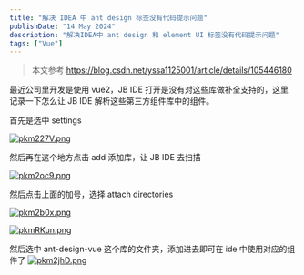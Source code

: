 ```yaml
---
title: "解决 IDEA 中 ant design 标签没有代码提示问题"
publishDate: "14 May 2024"
description: "解决IDEA中 ant design 和 element UI 标签没有代码提示问题"
tags: ["Vue"]
---
```


> 本文参考 https://blog.csdn.net/yssa1125001/article/details/105446180

最近公司里开发是使用 vue2，JB IDE 打开是没有对这些库做补全支持的，这里记录一下怎么让 JB IDE 解析这些第三方组件库中的组件。

首先是选中 settings

[![pkm227V.png](https://s21.ax1x.com/2024/05/14/pkm227V.png)](https://imgse.com/i/pkm227V)

然后再在这个地方点击 add 添加库，让 JB IDE 去扫描

[![pkm2oc9.png](https://s21.ax1x.com/2024/05/14/pkm2oc9.png)](https://imgse.com/i/pkm2oc9)

然后点击上面的加号，选择 attach directories

[![pkm2b0x.png](https://s21.ax1x.com/2024/05/14/pkm2b0x.png)](https://imgse.com/i/pkm2b0x)

[![pkmRKun.png](https://s21.ax1x.com/2024/05/14/pkmRKun.png)](https://imgse.com/i/pkmRKun)

然后选中 ant-design-vue 这个库的文件夹，添加进去即可在 ide 中使用对应的组件了
[![pkm2jhD.png](https://s21.ax1x.com/2024/05/14/pkm2jhD.png)](https://imgse.com/i/pkm2jhD)
